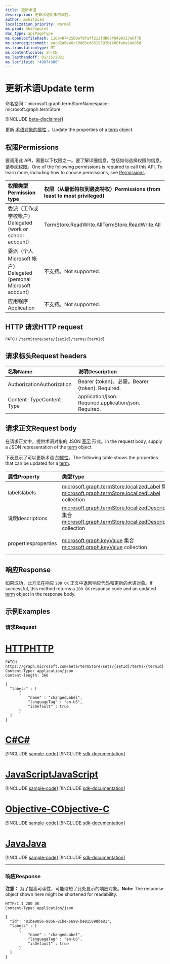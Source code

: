 ```yaml
---
title: 更新术语
description: 更新术语对象的属性。
author: mohitpcad
localization_priority: Normal
ms.prod: Sharepoint
doc_type: apiPageType
ms.openlocfilehash: 1168407425b0ef8faff213fd807f9499317e0f7b
ms.sourcegitcommit: eacd2a6e46c19dd3cd8519592b1668fabe14d85d
ms.translationtype: MT
ms.contentlocale: zh-CN
ms.lasthandoff: 01/15/2021
ms.locfileid: "49874380"
---
```

# <a name="update-term"></a><span data-ttu-id="c7a1f-103">更新术语</span><span class="sxs-lookup"><span data-stu-id="c7a1f-103">Update term</span></span>
<span data-ttu-id="c7a1f-104">命名空间：microsoft.graph.termStore</span><span class="sxs-lookup"><span data-stu-id="c7a1f-104">Namespace: microsoft.graph.termStore</span></span>

[!INCLUDE [beta-disclaimer](../../includes/beta-disclaimer.md)]

<span data-ttu-id="c7a1f-105">更新 [术语对象的属性](../resources/termstore-term.md) 。</span><span class="sxs-lookup"><span data-stu-id="c7a1f-105">Update the properties of a [term](../resources/termstore-term.md) object.</span></span>

## <a name="permissions"></a><span data-ttu-id="c7a1f-106">权限</span><span class="sxs-lookup"><span data-stu-id="c7a1f-106">Permissions</span></span>
<span data-ttu-id="c7a1f-p101">要调用此 API，需要以下权限之一。要了解详细信息，包括如何选择权限的信息，请参阅[权限](/graph/permissions-reference)。</span><span class="sxs-lookup"><span data-stu-id="c7a1f-p101">One of the following permissions is required to call this API. To learn more, including how to choose permissions, see [Permissions](/graph/permissions-reference).</span></span>

|<span data-ttu-id="c7a1f-109">权限类型</span><span class="sxs-lookup"><span data-stu-id="c7a1f-109">Permission type</span></span>|<span data-ttu-id="c7a1f-110">权限（从最低特权到最高特权）</span><span class="sxs-lookup"><span data-stu-id="c7a1f-110">Permissions (from least to most privileged)</span></span>|
|:---|:---|
|<span data-ttu-id="c7a1f-111">委派（工作或学校帐户）</span><span class="sxs-lookup"><span data-stu-id="c7a1f-111">Delegated (work or school account)</span></span> | <span data-ttu-id="c7a1f-112">TermStore.ReadWrite.All</span><span class="sxs-lookup"><span data-stu-id="c7a1f-112">TermStore.ReadWrite.All</span></span> |
|<span data-ttu-id="c7a1f-113">委派（个人 Microsoft 帐户）</span><span class="sxs-lookup"><span data-stu-id="c7a1f-113">Delegated (personal Microsoft account)</span></span> | <span data-ttu-id="c7a1f-114">不支持。</span><span class="sxs-lookup"><span data-stu-id="c7a1f-114">Not supported.</span></span>    |
|<span data-ttu-id="c7a1f-115">应用程序</span><span class="sxs-lookup"><span data-stu-id="c7a1f-115">Application</span></span> | <span data-ttu-id="c7a1f-116">不支持。</span><span class="sxs-lookup"><span data-stu-id="c7a1f-116">Not supported.</span></span> |


## <a name="http-request"></a><span data-ttu-id="c7a1f-117">HTTP 请求</span><span class="sxs-lookup"><span data-stu-id="c7a1f-117">HTTP request</span></span>

<!-- {
  "blockType": "ignored"
}-->

``` http
PATCH /termStore/sets/{setId}/terms/{termId}
```

## <a name="request-headers"></a><span data-ttu-id="c7a1f-118">请求标头</span><span class="sxs-lookup"><span data-stu-id="c7a1f-118">Request headers</span></span>
|<span data-ttu-id="c7a1f-119">名称</span><span class="sxs-lookup"><span data-stu-id="c7a1f-119">Name</span></span>|<span data-ttu-id="c7a1f-120">说明</span><span class="sxs-lookup"><span data-stu-id="c7a1f-120">Description</span></span>|
|:---|:---|
|<span data-ttu-id="c7a1f-121">Authorization</span><span class="sxs-lookup"><span data-stu-id="c7a1f-121">Authorization</span></span>|<span data-ttu-id="c7a1f-p102">Bearer {token}。必需。</span><span class="sxs-lookup"><span data-stu-id="c7a1f-p102">Bearer {token}. Required.</span></span>|
|<span data-ttu-id="c7a1f-124">Content-Type</span><span class="sxs-lookup"><span data-stu-id="c7a1f-124">Content-Type</span></span>|<span data-ttu-id="c7a1f-p103">application/json. Required.</span><span class="sxs-lookup"><span data-stu-id="c7a1f-p103">application/json. Required.</span></span>|

## <a name="request-body"></a><span data-ttu-id="c7a1f-127">请求正文</span><span class="sxs-lookup"><span data-stu-id="c7a1f-127">Request body</span></span>
<span data-ttu-id="c7a1f-128">在请求正文中，提供术语对象的 JSON [表示](../resources/termstore-term.md) 形式。</span><span class="sxs-lookup"><span data-stu-id="c7a1f-128">In the request body, supply a JSON representation of the [term](../resources/termstore-term.md) object.</span></span>

<span data-ttu-id="c7a1f-129">下表显示了可以更新术语 [的属性](../resources/termstore-term.md)。</span><span class="sxs-lookup"><span data-stu-id="c7a1f-129">The following table shows the properties that can be updated for a [term](../resources/termstore-term.md).</span></span>

|<span data-ttu-id="c7a1f-130">属性</span><span class="sxs-lookup"><span data-stu-id="c7a1f-130">Property</span></span>|<span data-ttu-id="c7a1f-131">类型</span><span class="sxs-lookup"><span data-stu-id="c7a1f-131">Type</span></span>|<span data-ttu-id="c7a1f-132">Description</span><span class="sxs-lookup"><span data-stu-id="c7a1f-132">Description</span></span>|
|:---|:---|:---|
|<span data-ttu-id="c7a1f-133">labels</span><span class="sxs-lookup"><span data-stu-id="c7a1f-133">labels</span></span>|<span data-ttu-id="c7a1f-134">[microsoft.graph.termStore.localizedLabel](../resources/termstore-localizedlabel.md) 集合</span><span class="sxs-lookup"><span data-stu-id="c7a1f-134">[microsoft.graph.termStore.localizedLabel](../resources/termstore-localizedlabel.md) collection</span></span>|<span data-ttu-id="c7a1f-135">术语的标签</span><span class="sxs-lookup"><span data-stu-id="c7a1f-135">labels of a term</span></span>|
|<span data-ttu-id="c7a1f-136">说明</span><span class="sxs-lookup"><span data-stu-id="c7a1f-136">descriptions</span></span>|<span data-ttu-id="c7a1f-137">[microsoft.graph.termStore.localizedDescription](../resources/termstore-localizeddescription.md) 集合</span><span class="sxs-lookup"><span data-stu-id="c7a1f-137">[microsoft.graph.termStore.localizedDescription](../resources/termstore-localizeddescription.md) collection</span></span>|<span data-ttu-id="c7a1f-138">有关术语的说明</span><span class="sxs-lookup"><span data-stu-id="c7a1f-138">description about the term</span></span>|
|<span data-ttu-id="c7a1f-139">properties</span><span class="sxs-lookup"><span data-stu-id="c7a1f-139">properties</span></span>|<span data-ttu-id="c7a1f-140">[microsoft.graph.keyValue](../resources/keyvalue.md) 集合</span><span class="sxs-lookup"><span data-stu-id="c7a1f-140">[microsoft.graph.keyValue](../resources/keyvalue.md) collection</span></span>|<span data-ttu-id="c7a1f-141">与术语关联的属性</span><span class="sxs-lookup"><span data-stu-id="c7a1f-141">properties associated with the term</span></span>|



## <a name="response"></a><span data-ttu-id="c7a1f-142">响应</span><span class="sxs-lookup"><span data-stu-id="c7a1f-142">Response</span></span>

<span data-ttu-id="c7a1f-143">如果成功，此方法在响应 `200 OK` 正文中返回响应代码和更新[](../resources/termstore-term.md)的术语对象。</span><span class="sxs-lookup"><span data-stu-id="c7a1f-143">If successful, this method returns a `200 OK` response code and an updated [term](../resources/termstore-term.md) object in the response body.</span></span>

## <a name="examples"></a><span data-ttu-id="c7a1f-144">示例</span><span class="sxs-lookup"><span data-stu-id="c7a1f-144">Examples</span></span>

### <a name="request"></a><span data-ttu-id="c7a1f-145">请求</span><span class="sxs-lookup"><span data-stu-id="c7a1f-145">Request</span></span>

# <a name="http"></a>[<span data-ttu-id="c7a1f-146">HTTP</span><span class="sxs-lookup"><span data-stu-id="c7a1f-146">HTTP</span></span>](#tab/http)
<!-- {
  "blockType": "request",
  "name": "update_term"
} -->

``` http
PATCH https://graph.microsoft.com/beta/termStore/sets/{setId}/terms/{termId}
Content-Type: application/json
Content-length: 366

{
  "labels" : [
      {
          "name" : "changedLabel",
          "languageTag" : "en-US",
          "isDefault" : true
      }
  ]
}
```
# <a name="c"></a>[<span data-ttu-id="c7a1f-147">C#</span><span class="sxs-lookup"><span data-stu-id="c7a1f-147">C#</span></span>](#tab/csharp)
[!INCLUDE [sample-code](../includes/snippets/csharp/update-term-csharp-snippets.md)]
[!INCLUDE [sdk-documentation](../includes/snippets/snippets-sdk-documentation-link.md)]

# <a name="javascript"></a>[<span data-ttu-id="c7a1f-148">JavaScript</span><span class="sxs-lookup"><span data-stu-id="c7a1f-148">JavaScript</span></span>](#tab/javascript)
[!INCLUDE [sample-code](../includes/snippets/javascript/update-term-javascript-snippets.md)]
[!INCLUDE [sdk-documentation](../includes/snippets/snippets-sdk-documentation-link.md)]

# <a name="objective-c"></a>[<span data-ttu-id="c7a1f-149">Objective-C</span><span class="sxs-lookup"><span data-stu-id="c7a1f-149">Objective-C</span></span>](#tab/objc)
[!INCLUDE [sample-code](../includes/snippets/objc/update-term-objc-snippets.md)]
[!INCLUDE [sdk-documentation](../includes/snippets/snippets-sdk-documentation-link.md)]

# <a name="java"></a>[<span data-ttu-id="c7a1f-150">Java</span><span class="sxs-lookup"><span data-stu-id="c7a1f-150">Java</span></span>](#tab/java)
[!INCLUDE [sample-code](../includes/snippets/java/update-term-java-snippets.md)]
[!INCLUDE [sdk-documentation](../includes/snippets/snippets-sdk-documentation-link.md)]

---



### <a name="response"></a><span data-ttu-id="c7a1f-151">响应</span><span class="sxs-lookup"><span data-stu-id="c7a1f-151">Response</span></span>
<span data-ttu-id="c7a1f-152">**注意：** 为了提高可读性，可能缩短了此处显示的响应对象。</span><span class="sxs-lookup"><span data-stu-id="c7a1f-152">**Note:** The response object shown here might be shortened for readability.</span></span>
<!-- {
  "blockType": "response",
  "truncated": true,
  "@odata.type": "microsoft.graph.termStore.term"
}-->

``` http
HTTP/1.1 200 OK
Content-Type: application/json

{
  "id": "81be9856-9856-81be-5698-be815698be81",
  "labels" : [
      {
          "name" : "changedLabel",
          "languageTag" : "en-US",
          "isDefault" : true
      }
  ]
}
```

[microsoft.graph.termStore.term]: ../resources/termstore-term.md

<!--
{
  "type": "#page.annotation",
  "description": "Get term entity in termStore",
  "keywords": "term,termStore",
  "section": "documentation",
  "tocPath": "termStore/Update term",
  "suppressions": [
  ]
}
-->



